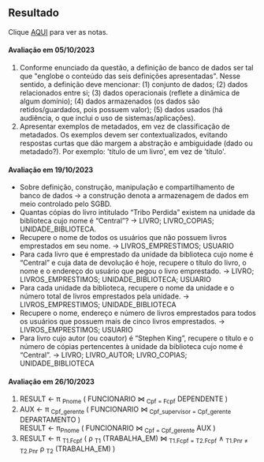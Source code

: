 ## Resultado

Clique [AQUI](../media/bd-2023-2-bes-resumo.pdf) para ver as notas.

#### Avaliação em 05/10/2023
1. Conforme enunciado da questão, a definição de banco de dados ser tal que "englobe o conteúdo das seis definições apresentadas". Nesse sentido, a definição deve mencionar: (1) conjunto de dados; (2) dados relacionados entre si; (3) dados operacionais (reflete a dinâmica de algum domínio); (4) dados armazenados (os dados são retidos/guardados, pois possuem valor); (5) dados usados (há audiência, o que inclui o uso de sistemas/aplicações).
2. Apresentar exemplos de metadados, em vez de classificação de metadados. Os exemplos devem ser contextualizados, evitando respostas curtas que dão margem a abstração e ambiguidade (dado ou metadado?). Por exemplo: 'título de um livro', em vez de 'título'.

#### Avaliação em 19/10/2023
- Sobre definição, construção, manipulação e compartilhamento de banco de dados -> a construção denota a armazenagem de dados em meio controlado pelo SGBD.
- Quantas cópias do livro intitulado “Tribo Perdida” existem na unidade da biblioteca cujo nome é “Central”? -> LIVRO; LIVRO_COPIAS; UNIDADE_BIBLIOTECA.
- Recupere o nome de todos os usuários que não possuem livros emprestados em seu nome. -> LIVROS_EMPRESTIMOS; USUARIO
- Para cada livro que é emprestado da unidade da biblioteca cujo nome é “Central” e cuja data de devolução é hoje, recupere o título do livro, o nome e o endereço do usuário que pegou o livro emprestado.	-> LIVRO; LIVROS_EMPRESTIMOS; UNIDADE_BIBLIOTECA; USUARIO
- Para cada unidade da biblioteca, recupere o nome da unidade e o número total de livros emprestados pela unidade.	-> LIVROS_EMPRESTIMOS; UNIDADE_BIBLIOTECA
- Recupere o nome, endereço e número de livros emprestados para todos os usuários que possuem mais de cinco livros emprestados.	-> LIVROS_EMPRESTIMOS; USUARIO
- Para livro cujo autor (ou coautor) é “Stephen King”, recupere o título e o número de cópias pertencentes à unidade da biblioteca cujo nome é “Central”.	-> LIVRO; LIVRO_AUTOR; LIVRO_COPIAS; UNIDADE_BIBLIOTECA

#### Avaliação em 26/10/2023

1. RESULT ← π <sub>Pnome</sub> ( FUNCIONARIO ⋈ <sub>Cpf = Fcpf</sub> DEPENDENTE )
1. AUX ← π <sub>Cpf_gerente</sub> ( FUNCIONARIO ⋈ <sub>Cpf_supervisor = Cpf_gerente</sub> DEPARTAMENTO )<br>RESULT ← π<sub>Pnome</sub> ( FUNCIONARIO ⋈ <sub>Cpf = Cpf_gerente</sub> AUX )
1. RESULT ← π <sub>T1.Fcpf</sub> ( ρ <sub>T1</sub> (TRABALHA_EM) ⋈ <sub>T1.Fcpf = T2.Fcpf</sub> &#8743; <sub>T1.Pnr &#8800; T2.Pnr</sub> ρ <sub>T2</sub> (TRABALHA_EM) )
